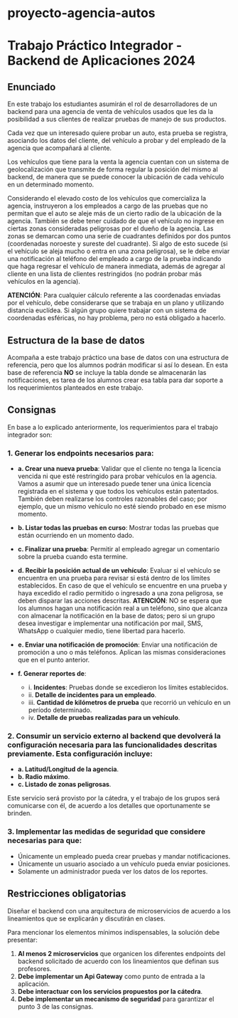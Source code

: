 # proyecto-agencia-autos
# Trabajo Práctico Integrador - Backend de Aplicaciones 2024

## Enunciado

En este trabajo los estudiantes asumirán el rol de desarrolladores de un backend para una agencia de venta de vehículos usados que les da la posibilidad a sus clientes de realizar pruebas de manejo de sus productos.

Cada vez que un interesado quiere probar un auto, esta prueba se registra, asociando los datos del cliente, del vehículo a probar y del empleado de la agencia que acompañará al cliente.

Los vehículos que tiene para la venta la agencia cuentan con un sistema de geolocalización que transmite de forma regular la posición del mismo al backend, de manera que se puede conocer la ubicación de cada vehículo en un determinado momento.

Considerando el elevado costo de los vehículos que comercializa la agencia, instruyeron a los empleados a cargo de las pruebas que no permitan que el auto se aleje más de un cierto radio de la ubicación de la agencia. También se debe tener cuidado de que el vehículo no ingrese en ciertas zonas consideradas peligrosas por el dueño de la agencia. Las zonas se demarcan como una serie de cuadrantes definidos por dos puntos (coordenadas noroeste y sureste del cuadrante). Si algo de esto sucede (si el vehículo se aleja mucho o entra en una zona peligrosa), se le debe enviar una notificación al teléfono del empleado a cargo de la prueba indicando que haga regresar el vehículo de manera inmediata, además de agregar al cliente en una lista de clientes restringidos (no podrán probar más vehículos en la agencia).

**ATENCIÓN**: Para cualquier cálculo referente a las coordenadas enviadas por el vehículo, debe considerarse que se trabaja en un plano y utilizando distancia euclídea. Si algún grupo quiere trabajar con un sistema de coordenadas esféricas, no hay problema, pero no está obligado a hacerlo.

## Estructura de la base de datos

Acompaña a este trabajo práctico una base de datos con una estructura de referencia, pero que los alumnos podrán modificar si así lo desean. En esta base de referencia **NO** se incluye la tabla donde se almacenarán las notificaciones, es tarea de los alumnos crear esa tabla para dar soporte a los requerimientos planteados en este trabajo.

## Consignas

En base a lo explicado anteriormente, los requerimientos para el trabajo integrador son:

### 1. Generar los endpoints necesarios para:

- **a. Crear una nueva prueba**: Validar que el cliente no tenga la licencia vencida ni que esté restringido para probar vehículos en la agencia. Vamos a asumir que un interesado puede tener una única licencia registrada en el sistema y que todos los vehículos están patentados. También deben realizarse los controles razonables del caso; por ejemplo, que un mismo vehículo no esté siendo probado en ese mismo momento.

- **b. Listar todas las pruebas en curso**: Mostrar todas las pruebas que están ocurriendo en un momento dado.

- **c. Finalizar una prueba**: Permitir al empleado agregar un comentario sobre la prueba cuando esta termine.

- **d. Recibir la posición actual de un vehículo**: Evaluar si el vehículo se encuentra en una prueba para revisar si está dentro de los límites establecidos. En caso de que el vehículo se encuentre en una prueba y haya excedido el radio permitido o ingresado a una zona peligrosa, se deben disparar las acciones descritas. **ATENCIÓN**: NO se espera que los alumnos hagan una notificación real a un teléfono, sino que alcanza con almacenar la notificación en la base de datos; pero si un grupo desea investigar e implementar una notificación por mail, SMS, WhatsApp o cualquier medio, tiene libertad para hacerlo.

- **e. Enviar una notificación de promoción**: Enviar una notificación de promoción a uno o más teléfonos. Aplican las mismas consideraciones que en el punto anterior.

- **f. Generar reportes de**:
  - i. **Incidentes**: Pruebas donde se excedieron los límites establecidos.
  - ii. **Detalle de incidentes para un empleado**.
  - iii. **Cantidad de kilómetros de prueba** que recorrió un vehículo en un período determinado.
  - iv. **Detalle de pruebas realizadas para un vehículo**.

### 2. Consumir un servicio externo al backend que devolverá la configuración necesaria para las funcionalidades descritas previamente. Esta configuración incluye:
- **a. Latitud/Longitud de la agencia**.
- **b. Radio máximo**.
- **c. Listado de zonas peligrosas**.

Este servicio será provisto por la cátedra, y el trabajo de los grupos será comunicarse con él, de acuerdo a los detalles que oportunamente se brinden.

### 3. Implementar las medidas de seguridad que considere necesarias para que:
- Únicamente un empleado pueda crear pruebas y mandar notificaciones.
- Únicamente un usuario asociado a un vehículo pueda enviar posiciones.
- Solamente un administrador pueda ver los datos de los reportes.

## Restricciones obligatorias

Diseñar el backend con una arquitectura de microservicios de acuerdo a los lineamientos que se explicarán y discutirán en clases.

Para mencionar los elementos mínimos indispensables, la solución debe presentar:

1. **Al menos 2 microservicios** que organicen los diferentes endpoints del backend solicitado de acuerdo con los lineamientos que definan sus profesores.
2. **Debe implementar un Api Gateway** como punto de entrada a la aplicación.
3. **Debe interactuar con los servicios propuestos por la cátedra**.
4. **Debe implementar un mecanismo de seguridad** para garantizar el punto 3 de las consignas.
